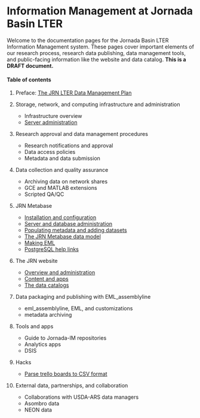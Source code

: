 # Information Management at Jornada Basin LTER

Welcome to the documentation pages for the Jornada Basin LTER Information Management system. These pages cover important elements of our research process, research data publishing, data management tools, and public-facing information like the website and data catalog.  **This is a DRAFT document.**

#### Table of contents

1. Preface: [The JRN LTER Data Management Plan](JRN_LTER_data_management_plan.v3.md)

2. Storage, network, and computing infrastructure and administration
    - Infrastructure overview
    - [Server administration](server_admin.md)

3. Research approval and data management procedures
    - Research notifications and approval
    - Data access policies
    - Metadata and data submission

4. Data collection and quality assurance
    - Archiving data on network shares
    - GCE and MATLAB extensions
    - Scripted QA/QC

5. JRN Metabase
    - [Installation and configuration](jrn_metabase_setup.md)
    - [Server and database administration](jrn_metabase_admin.md)
    - [Populating metadata and adding datasets](jrn_metabase_populate.md)
    - [The JRN Metabase data model](metabase_data_model.md)
    - [Making EML](jrn_metabase_makeEML.md)
    - [PostgreSQL help links](postgres_links.md)


6. The JRN website
    - [Overview and administration](website_setup.md)
    - [Content and apps](website_content.md)
    - [The data catalogs](website_data_catalogs.md)

7. Data packaging and publishing with EML_assemblyline
    - eml_assemblyline, EML, and customizations
    - metadata archiving

8. Tools and apps
    - Guide to Jornada-IM repositories
    - Analytics apps
    - DSIS

9. Hacks
    - [Parse trello boards to CSV format](parse_trello_boards.md)

10. External data, partnerships, and collaboration
    - Collaborations with USDA-ARS data managers
    - Asombro data
    - NEON data

